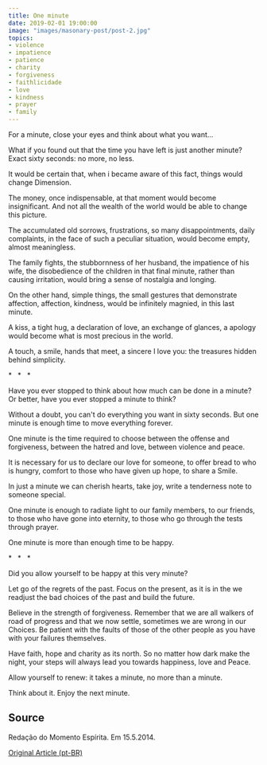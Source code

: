```yaml
---
title: One minute
date: 2019-02-01 19:00:00
image: "images/masonary-post/post-2.jpg"
topics: 
- violence
- impatience
- patience
- charity
- forgiveness
- faithlicidade
- love
- kindness
- prayer
- family
---
```


For a minute, close your eyes and think about what you want...

What if you found out that the time you have left is just another minute? Exact
sixty seconds: no more, no less.

It would be certain that, when i became aware of this fact, things would change
Dimension.

The money, once indispensable, at that moment would become insignificant. And
not all the wealth of the world would be able to change this picture.

The accumulated old sorrows, frustrations, so many disappointments,
daily complaints, in the face of such a peculiar situation, would become empty,
almost meaningless.

The family fights, the stubbornness of her husband, the impatience of his wife, the
disobedience of the children in that final minute, rather than causing irritation,
would bring a sense of nostalgia and longing.

On the other hand, simple things, the small gestures that demonstrate
affection, affection, kindness, would be infinitely magnied, in this
last minute.

A kiss, a tight hug, a declaration of love, an exchange of glances, a
apology would become what is most precious in the world.

A touch, a smile, hands that meet, a sincere I love you: the treasures
hidden behind simplicity.

*   *   *

Have you ever stopped to think about how much can be done in a minute? Or
better, have you ever stopped a minute to think?

Without a doubt, you can't do everything you want in sixty seconds. But
one minute is enough time to move everything forever.

One minute is the time required to choose between the offense and forgiveness, between the
hatred and love, between violence and peace.

It is necessary for us to declare our love for someone, to offer bread to
who is hungry, comfort to those who have given up hope, to share a
Smile.

In just a minute we can cherish hearts, take joy, write
a tenderness note to someone special.

One minute is enough to radiate light to our family members, to our
friends, to those who have gone into eternity, to those who go through the tests
through prayer.

One minute is more than enough time to be happy.

*   *   *

Did you allow yourself to be happy at this very minute?

Let go of the regrets of the past. Focus on the present, as it is in the
we readjust the bad choices of the past and build the future.

Believe in the strength of forgiveness. Remember that we are all walkers of
road of progress and that we now settle, sometimes we are wrong in our
Choices. Be patient with the faults of those of the other people as you have with your
failures themselves.

Have faith, hope and charity as its north. So no matter how dark
make the night, your steps will always lead you towards happiness, love and
Peace.

Allow yourself to renew: it takes a minute, no more than a minute.

Think about it. Enjoy the next minute.

## Source
Redação do Momento Espírita.
Em 15.5.2014.

[Original Article (pt-BR)](http://www.momento.com.br/pt/ler_texto.php?id=4137)
